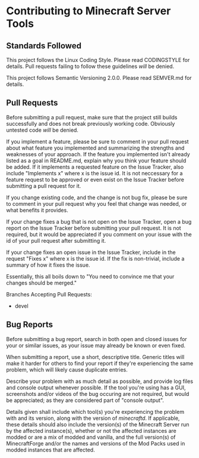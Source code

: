 Contributing to Minecraft Server Tools
======================================

Standards Followed
------------------

This project follows the Linux Coding Style. Please read CODINGSTYLE for
details. Pull requests failing to follow these guidelines *will* be denied.

This project follows Semantic Versioning 2.0.0. Please read SEMVER.md for
details.

Pull Requests
-------------

Before submitting a pull request, make sure that the project still builds
successfully and does not break previously working code. Obviously untested code
*will* be denied.

If you implement a feature, please be sure to comment in your pull request about
what feature you implemented and summarizing the strengths and weaknesses of
your approach. If the feature you implemented isn't already listed as a goal in
README.md, explain why you think your feature should be added. If it implements
a requested feature on the Issue Tracker, also include "Implements x" where x is
the issue id. It is not neccessary for a feature request to be approved or even
exist on the Issue Tracker before submitting a pull request for it.

If you change existing code, and the change is not bug fix, please be sure to 
comment in your pull request why you feel that change was needed, or what 
benefits it provides.

If your change fixes a bug that is not open on the Issue Tracker, open a bug
report on the Issue Tracker before submitting your pull request. It is not
required, but it would be appreciated if you comment on your issue with the
id of your pull request after submitting it.

If your change fixes an open issue in the Issue Tracker, include in the request
"Fixes x" where x is the issue id. If the fix is non-trivial, include a summary
of how it fixes the issue.

Essentially, this all boils down to "You need to convince me that your changes
should be merged."

Branches Accepting Pull Requests:

* devel


Bug Reports
-----------

Before submitting a bug report, search in both open and closed issues for your
or similar issues, as your issue may already be known or even fixed.

When submitting a report, use a short, descriptive title. Generic titles will
make it harder for others to find your report if they're experiencing the same
problem, which will likely cause duplicate entries.

Describe your problem with as much detail as possible, and provide log files
and console output whenever possible. If the tool you're using has a GUI,
screenshots and/or videos of the bug occuring are not required, but would be
appreciated; as they are considered part of "console output".

Details given shall include which tool(s) you're experiencing the problem with
and its version, along with the version of *minecraftd*. If applicable, these
details should also include the version(s) of the Minecraft Server run by the
affected instance(s), whether or not the affected instances are modded or are
a mix of modded and vanilla, and the full version(s) of MinecraftForge and/or
the names and versions of the Mod Packs used in modded instances that are
affected.
